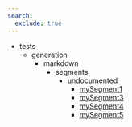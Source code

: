 ```yaml
---
search:
  exclude: true
---
```


[//]: # (DO NOT EDIT THIS FILE DIRECTLY. Instead, edit the corresponding stub file and execute `npm run docs:api`.)

- tests
    - generation
        - markdown
            - segments
                - undocumented
                    - [mySegment1](tests/generation/markdown/segments/undocumented/mySegment1.md)
                    - [mySegment3](tests/generation/markdown/segments/undocumented/mySegment3.md)
                    - [mySegment4](tests/generation/markdown/segments/undocumented/mySegment4.md)
                    - [mySegment5](tests/generation/markdown/segments/undocumented/mySegment5.md)
